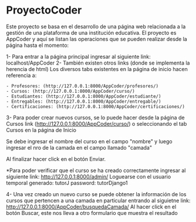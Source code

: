 # ProyectoCoder
Este proyecto se basa en el desarrollo de una página web relacionada a la gestión de una plataforma de una institución educativa.
El proyecto es AppCoder y aquí se listan las operaciones que se pueden realizar desde la página hasta el momento: 

1- Para entrar a la página principal ingresar al siguiente link: localhost/AppCoder
2- También existen otros links (donde se implementa la herencia de html)
	Los diversos tabs existentes en la página de inicio hacen referencia a: 

	- Profesores: (http://127.0.0.1:8000/AppCoder/profesores/)
	- Cursos: (http://127.0.0.1:8000/AppCoder/curso/)
	- Estudiantes: (http://127.0.0.1:8000/AppCoder/estudiante/)
	- Entregables: (http://127.0.0.1:8000/AppCoder/entregable/)
	- Certificaciones: (http://127.0.0.1:8000/AppCoder/certificaciones/)


3- Para poder crear nuevos cursos, se lo puede hacer desde la página de Cursos link (http://127.0.0.1:8000/AppCoder/curso/) o seleccionando el tab Cursos en la página de Inicio

Se debe ingresar el nombre del curso en el campo "nombre" y luego ingresar el nro de la camada en el campo llamado "camada"

Al finalizar hacer click en el botón Enviar.

*Para poder verificar que el curso se ha creado correctamente ingresar al siguiente link: http://127.0.0.1:8000/admin/
Loguearse con el usuario temporal generado: tutorJ  password: tutorDjango1

4- Una vez creado un nuevo curso se puede obtener la información de los cursos que pertencen a una camada en particular entrando al siguietne link: http://127.0.0.1:8000/AppCoder/busquedaCamada/
Al hacer click en el botón Buscar, este nos lleva a otro formulario que muestra el resultado